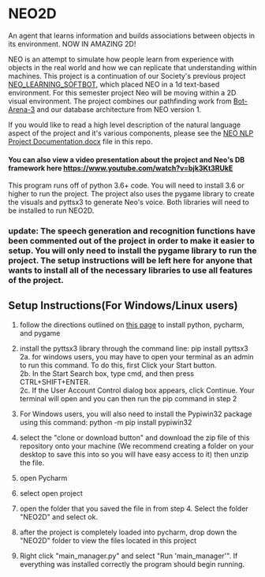 # NEO2D

An agent that learns information and builds associations between objects in its environment. NOW IN AMAZING 2D!

NEO is an attempt to simulate how people learn from experience with objects in the real world and how we can replicate that understanding
within machines. This project is a continuation of our Society's previous project 
[NEO_LEARNING_SOFTBOT](https://github.com/sai-byui/NEO_Learning_Softbot), which placed NEO in a 1d text-based
environment. For this semester project Neo will be moving within a 2D visual environment. The project combines our pathfinding work from 
[Bot-Arena-3](https://github.com/sai-byui/bot-arena-3) and our database architecture from NEO version 1.

If you would like to read a high level description of the natural language aspect of the project and it's various components, please see the [NEO NLP Project Documentation.docx](https://github.com/sai-byui/NEO2D/blob/master/documentation/NEO%20NLP%20Project%20Documentation.docx) file in this repo. 

#### You can also view a video presentation about the project and Neo's DB framework here https://www.youtube.com/watch?v=bjk3Kt3RUkE

This program runs off of python 3.6+ code. You will need to install 3.6 or higher to run the project.
The project also uses the pygame library to create the visuals and pyttsx3 to generate Neo's voice. Both libraries will need to be 
installed to run NEO2D.

### update: The speech generation and recognition functions have been commented out of the project in order to make it easier to setup. You will only need to install the pygame library to run the project. The setup instructions will be left here for anyone that wants to install all of the necessary libraries to use all features of the project.

## Setup Instructions(For Windows/Linux users)

1. follow the directions outlined on [this page](https://github.com/sai-byui/python_resources/blob/master/Python_links/Python-links.md) to install python, pycharm, and pygame 
2. install the pyttsx3 library through the command line: pip install pyttsx3</br>
2a. for windows users, you may have to open your terminal as an admin to run this command. To do this, first Click your Start button.</br>
2b. In the Start Search box, type cmd, and then press CTRL+SHIFT+ENTER.</br>
2c. If the User Account Control dialog box appears, click Continue. Your terminal will open and you can then run the pip command in step 2

3. For Windows users, you will also need to install the Pypiwin32 package using this command: python -m pip install pypiwin32 
4. select the "clone or download button" and download the zip file of this repository onto your machine (We recommend creating a folder on your desktop to save this into so you will have easy access to it) then unzip the file.
5. open Pycharm
6. select open project
7. open the folder that you saved the file in from step 4. Select the folder "NEO2D" and select ok.
8. after the project is completely loaded into pycharm, drop down the "NEO2D" folder to view the files located in this project
9. Right click "main_manager.py" and select "Run 'main_manager'". If everything was installed correctly the program should begin running.

